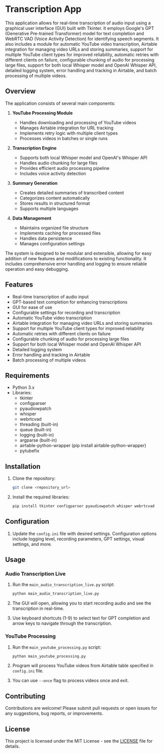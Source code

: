 # Transcription App

This application allows for real-time transcription of audio input using a graphical user interface (GUI) built with Tkinter. It employs Google's GPT (Generative Pre-trained Transformer) model for text completion and WebRTC VAD (Voice Activity Detection) for identifying speech segments. It also includes a module for automatic YouTube video transcription, Airtable integration for managing video URLs and storing summaries, support for multiple YouTube client types for improved reliability, automatic retries with different clients on failure, configurable chunking of audio for processing large files, support for both local Whisper model and OpenAI Whisper API, detailed logging system, error handling and tracking in Airtable, and batch processing of multiple videos.

## Overview

The application consists of several main components:

1. **YouTube Processing Module**
   - Handles downloading and processing of YouTube videos
   - Manages Airtable integration for URL tracking
   - Implements retry logic with multiple client types
   - Processes videos in batches or single runs

2. **Transcription Engine**
   - Supports both local Whisper model and OpenAI's Whisper API
   - Handles audio chunking for large files
   - Provides efficient audio processing pipeline
   - Includes voice activity detection

3. **Summary Generation**
   - Creates detailed summaries of transcribed content
   - Categorizes content automatically
   - Stores results in structured format
   - Supports multiple languages

4. **Data Management**
   - Maintains organized file structure
   - Implements caching for processed files
   - Handles data persistence
   - Manages configuration settings

The system is designed to be modular and extensible, allowing for easy addition of new features and modifications to existing functionality. It includes comprehensive error handling and logging to ensure reliable operation and easy debugging.


## Features

- Real-time transcription of audio input
- GPT-based text completion for enhancing transcriptions
- GUI for ease of use
- Configurable settings for recording and transcription
- Automatic YouTube video transcription
- Airtable integration for managing video URLs and storing summaries
- Support for multiple YouTube client types for improved reliability
- Automatic retries with different clients on failure
- Configurable chunking of audio for processing large files
- Support for both local Whisper model and OpenAI Whisper API
- Detailed logging system
- Error handling and tracking in Airtable
- Batch processing of multiple videos

## Requirements

- Python 3.x
- Libraries:
  - tkinter
  - configparser
  - pyaudiowpatch
  - whisper
  - webrtcvad
  - threading (built-in)
  - queue (built-in)
  - logging (built-in)
  - argparse (built-in)
  - airtable-python-wrapper (pip install airtable-python-wrapper)
  - pytubefix


## Installation

1. Clone the repository:

   ```bash
   git clone <repository_url>
   ```

2. Install the required libraries:

   ```bash
   pip install tkinter configparser pyaudiowpatch whisper webrtcvad
   ```

## Configuration

1. Update the `config.ini` file with desired settings. Configuration options include logging level, recording parameters, GPT settings, visual settings, and more.

## Usage

### Audio Transcription Live

1. Run the `main_audio_transcription_live.py` script:

   ```bash
   python main_audio_transcription_live.py
   ```

2. The GUI will open, allowing you to start recording audio and see the transcription in real-time.

3. Use keyboard shortcuts (1-9) to select text for GPT completion and arrow keys to navigate through the transcription.

### YouTube Processing

1. Run the `main_youtube_processing.py` script: 

   ```bash
   python main_youtube_processing.py
   ```
2. Program will process YouTube videos from Airtable table specified in `config.ini` file.

3. You can use `--once` flag to process videos once and exit.

## Contributing

Contributions are welcome! Please submit pull requests or open issues for any suggestions, bug reports, or improvements.

## License

This project is licensed under the MIT License - see the [LICENSE](LICENSE) file for details.
